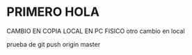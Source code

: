 # PRIMERO HOLA

CAMBIO EN COPIA LOCAL EN PC FISICO
otro cambio en local

prueba de git push origin master
